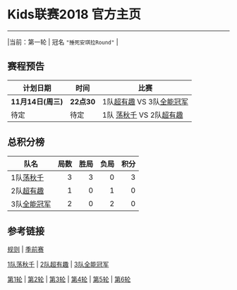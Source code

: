 # Kids联赛2018 官方主页
---

|当前：第一轮 | 冠名 ```"捶死安琪拉Round"``` |

## 赛程预告

|计划日期|时间|比赛|
|--------|------|----|
|**11月14日(周三)** | **22点30** | 1队[超有趣](team2.md) VS 3队[全能冠军](team3.md) |
|待定 | 待定 | 1队 [荡秋千](team1.md) VS  2队[超有趣](team2.md) |

## 总积分榜

| 队名         | 局数 | 胜局 | 负局 |  积分 |
|-------------| --: | --: | --: | --: |
| 1队[荡秋千](team1.md)   | 3  | 3  | 0 | 3 |
| 2队[超有趣](team2.md)   | 1  | 0  | 1 | 0 |
| 3队[全能冠军](team3.md) | 2  | 0  | 2 | 0 |


## 参考链接
[规则](rule.md) \| [季前赛](pre_season.md) 

[1队荡秋千](team1.md) \| [2队超有趣](team2.md) \| [3队全能冠军](team3.md)

[第1轮](round1.md) \| [第2轮](round2.md) \| [第3轮](round3.md) \| [第4轮](round4.md) \| [第5轮](round5.md) \| [第6轮](round6.md) 



